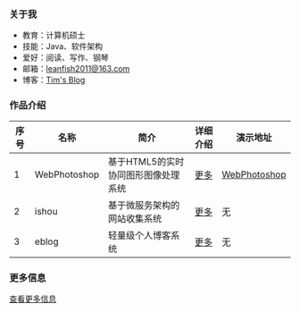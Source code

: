 ### 关于我

- 教育：计算机硕士
- 技能：Java、软件架构
- 爱好：阅读、写作、钢琴
- 邮箱：leanfish2011@163.com
- 博客：<a href="https://leanfish2011.github.io" target="_blank">Tim's Blog</a>

### 作品介绍

| 序号 | 名称 | 简介 | 详细介绍 | 演示地址 |
| ---- | ---- | ---- | ---- | ---- |
| 1 | WebPhotoshop | 基于HTML5的实时协同图形图像处理系统 | <a href="https://github.com/leanfish2011/WebPhotoshop-Simple" target="_blank">更多</a> | <a href="https://leanfish2011.github.io/WebPhotoshop-Simple" target="_blank">WebPhotoshop</a> |
| 2 | ishou | 基于微服务架构的网站收集系统 | <a href="https://leanfish2011.github.io/ishou-resource" target="_blank">更多</a> | 无 |
| 3 | eblog | 轻量级个人博客系统 | <a href="https://leanfish2011.github.io/eblog-resource" target="_blank">更多</a> | 无 |

### 更多信息
[查看更多信息](https://leanfish2011.github.io/leanfish2011)
